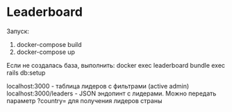 # Leaderboard

Запуск:
1. docker-compose build
2. docker-compose up

Если не создалась база, выполнить: docker exec leaderboard bundle exec rails db:setup

localhost:3000 - таблица лидеров с фильтрами (active admin)
localhost:3000/leaders - JSON эндопинт с лидерами. Можно передать параметр  ?country= для получения лидеров страны

